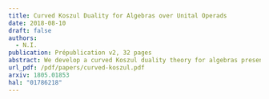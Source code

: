```yaml
---
title: Curved Koszul Duality for Algebras over Unital Operads
date: 2018-08-10
draft: false
authors:
  - N.I.
publication: Prépublication v2, 32 pages
abstract: We develop a curved Koszul duality theory for algebras presented by quadratic-linear-constant relations over binary unital operads. As an application, we study Poisson $n$-algebras given by polynomial functions on a standard shifted symplectic space. We compute explicit resolutions of these algebras using curved Koszul duality. We use these resolutions to compute derived enveloping algebras and factorization homology on parallelized simply connected closed manifolds of these Poisson $n$-algebras.
url_pdf: /pdf/papers/curved-koszul.pdf
arxiv: 1805.01853
hal: "01786218"
---
```

